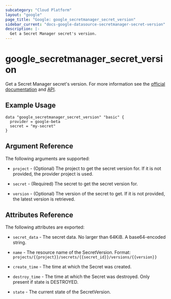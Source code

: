 ```yaml
---
subcategory: "Cloud Platform"
layout: "google"
page_title: "Google: google_secretmanager_secret_version"
sidebar_current: "docs-google-datasource-secretmanager-secret-version"
description: |-
  Get a Secret Manager secret's version.
---
```


# google\_secretmanager\_secret\_version

Get a Secret Manager secret's version. For more information see the [official documentation](https://cloud.google.com/secret-manager/docs/) and [API](https://cloud.google.com/secret-manager/docs/reference/rest/v1beta1/projects.secrets.versions).

## Example Usage

```hcl
data "google_secretmanager_secret_version" "basic" {
  provider = google-beta
  secret = "my-secret"
}
```

## Argument Reference

The following arguments are supported:

* `project` - (Optional) The project to get the secret version for. If it
    is not provided, the provider project is used.

* `secret` - (Required) The secret to get the secret version for.

* `version` - (Optional) The version of the secret to get. If it
    is not provided, the latest version is retrieved.


## Attributes Reference

The following attributes are exported:

* `secret_data` - The secret data. No larger than 64KiB. A base64-encoded string.

* `name` - The resource name of the SecretVersion. Format:
  `projects/{{project}}/secrets/{{secret_id}}/versions/{{version}}`

* `create_time` - The time at which the Secret was created.

* `destroy_time` - The time at which the Secret was destroyed. Only present if state is DESTROYED.

* `state` - The current state of the SecretVersion.